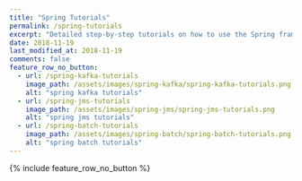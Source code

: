 ```yaml
---
title: "Spring Tutorials"
permalink: /spring-tutorials
excerpt: "Detailed step-by-step tutorials on how to use the Spring framework."
date: 2018-11-19
last_modified_at: 2018-11-19
comments: false
feature_row_no_button:
  - url: /spring-kafka-tutorials
    image_path: /assets/images/spring-kafka/spring-kafka-tutorials.png
    alt: "spring kafka tutorials"
  - url: /spring-jms-tutorials
    image_path: /assets/images/spring-jms/spring-jms-tutorials.png
    alt: "spring jms tutorials"
  - url: /spring-batch-tutorials
    image_path: /assets/images/spring-batch/spring-batch-tutorials.png
    alt: "spring batch tutorials"
---
```


{% include feature_row_no_button %}
